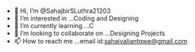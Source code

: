 - 👋 Hi, I’m @SahajbirSLuthra21203
- 👀 I’m interested in ...Coding and Designing
- 🌱 I’m currently learning ...C 
- 💞️ I’m looking to collaborate on ...Designing Projects
- 📫 How to reach me ...email id:sahajvaliantqwe@gmail.com

<!---
SahajbirSLuthra21203/SahajbirSLuthra21203 is a ✨ special ✨ repository because its `README.md` (this file) appears on your GitHub profile.
You can click the Preview link to take a look at your changes.
--->
